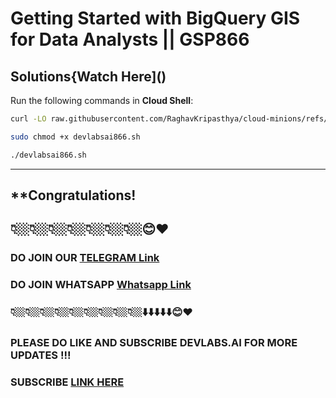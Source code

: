 #  **Getting Started with BigQuery GIS for Data Analysts || GSP866**  
## Solutions{Watch Here]()
Run the following commands in **Cloud Shell**:  
```bash
curl -LO raw.githubusercontent.com/RaghavKripasthya/cloud-minions/refs/heads/main/Getting%20Started%20with%20BigQuery%20GIS%20for%20Data%20Analysts/devlabsai866.sh

sudo chmod +x devlabsai866.sh

./devlabsai866.sh
```  
---

##  **Congratulations!
## 👇🏼👇🏼👇🏼👇🏼👇🏼👇🏼👇🏼😊❤️
### DO JOIN OUR [TELEGRAM Link](https://t.me/+VsYwuNuMI9NiNzM9) 
### DO JOIN WHATSAPP [Whatsapp Link](https://chat.whatsapp.com/BeGG0HXiM469i3WFMgm4qs)
### 👇🏼👇🏼👇🏼👇🏼👇🏼👇🏼👇🏼👇🏼👇🏼⬇️⬇️⬇️⬇️⬇️😊❤️
### PLEASE DO LIKE AND SUBSCRIBE DEVLABS.AI FOR MORE UPDATES !!!
### SUBSCRIBE [LINK HERE](https://www.youtube.com/channel/UCVFPYmP2CZvVmICxw7YHT8A)

